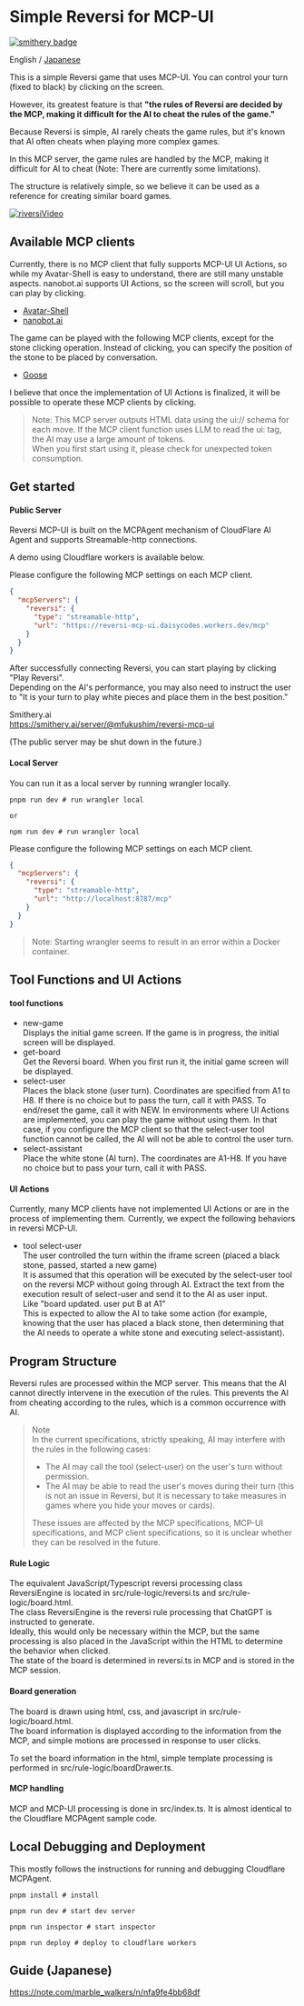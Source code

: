 # Simple Reversi for MCP-UI

[![smithery badge](https://smithery.ai/badge/@mfukushim/reversi-mcp-ui)](https://smithery.ai/server/@mfukushim/reversi-mcp-ui)  

English / [Japanese](./README_jp.md)  

This is a simple Reversi game that uses MCP-UI.
You can control your turn (fixed to black) by clicking on the screen.

However, its greatest feature is that **"the rules of Reversi are decided by the MCP, making it difficult for the AI to cheat the rules of the game."**

Because Reversi is simple, AI rarely cheats the game rules, but it's known that AI often cheats when playing more complex games.

In this MCP server, the game rules are handled by the MCP, making it difficult for AI to cheat (Note: There are currently some limitations).

The structure is relatively simple, so we believe it can be used as a reference for creating similar board games.

[![riversiVideo](https://img.youtube.com/vi/19Vy0Cpxhnc/0.jpg)](https://youtu.be/19Vy0Cpxhnc?si=VR9PoeleZE2rNPdV&t=10)

## Available MCP clients

Currently, there is no MCP client that fully supports MCP-UI UI Actions, so while my Avatar-Shell is easy to understand, there are still many unstable aspects.
nanobot.ai supports UI Actions, so the screen will scroll, but you can play by clicking.  

- [Avatar-Shell](https://github.com/mfukushim/avatar-shell)
- [nanobot.ai](https://www.nanobot.ai/)  

The game can be played with the following MCP clients, except for the stone clicking operation. Instead of clicking, you can specify the position of the stone to be placed by conversation.

- [Goose](https://github.com/block/goose/)

I believe that once the implementation of UI Actions is finalized, it will be possible to operate these MCP clients by clicking.

> Note: This MCP server outputs HTML data using the ui:// schema for each move. If the MCP client function uses LLM to read the ui: tag, the AI may use a large amount of tokens.  
> When you first start using it, please check for unexpected token consumption.


## Get started

#### Public Server

Reversi MCP-UI is built on the MCPAgent mechanism of CloudFlare AI Agent and supports Streamable-http connections.

A demo using Cloudflare workers is available below.

Please configure the following MCP settings on each MCP client.

```json
{
  "mcpServers": {
    "reversi": {
      "type": "streamable-http",
      "url": "https://reversi-mcp-ui.daisycodes.workers.dev/mcp"
    }
  }
}
```

After successfully connecting Reversi, you can start playing by clicking "Play Reversi".  
Depending on the AI's performance, you may also need to instruct the user to "It is your turn to play white pieces and place them in the best position."

Smithery.ai  
https://smithery.ai/server/@mfukushim/reversi-mcp-ui  

(The public server may be shut down in the future.)  

#### Local Server  

You can run it as a local server by running wrangler locally.  

```shell
pnpm run dev # run wrangler local

or 

npm run dev # run wrangler local
````

Please configure the following MCP settings on each MCP client.  

```json
{
  "mcpServers": {
    "reversi": {
      "type": "streamable-http",
      "url": "http://localhost:8787/mcp"
    }
  }
}
```  

> Note: Starting wrangler seems to result in an error within a Docker container.  

## Tool Functions and UI Actions

#### tool functions

- new-game  
  Displays the initial game screen. If the game is in progress, the initial screen will be displayed.
- get-board  
  Get the Reversi board. When you first run it, the initial game screen will be displayed.
- select-user  
  Places the black stone (user turn). Coordinates are specified from A1 to H8. If there is no choice but to pass the turn, call it with PASS. To end/reset the game, call it with NEW.
  In environments where UI Actions are implemented, you can play the game without using them. In that case, if you configure the MCP client so that the select-user tool function cannot be called, the AI will not be able to control the user turn.
- select-assistant  
  Place the white stone (AI turn). The coordinates are A1-H8. If you have no choice but to pass your turn, call it with PASS.


#### UI Actions

Currently, many MCP clients have not implemented UI Actions or are in the process of implementing them. Currently, we expect the following behaviors in reversi MCP-UI.

- tool select-user  
  The user controlled the turn within the iframe screen (placed a black stone, passed, started a new game)   
  It is assumed that this operation will be executed by the select-user tool on the reversi MCP without going through AI.
  Extract the text from the execution result of select-user and send it to the AI as user input.  
  Like "board updated. user put B at A1"  
  This is expected to allow the AI to take some action (for example, knowing that the user has placed a black stone, then determining that the AI needs to operate a white stone and executing select-assistant).  


## Program Structure

Reversi rules are processed within the MCP server. This means that the AI cannot directly intervene in the execution of the rules.
This prevents the AI from cheating according to the rules, which is a common occurrence with AI.
> Note  
> In the current specifications, strictly speaking, AI may interfere with the rules in the following cases:
> - The AI may call the tool (select-user) on the user's turn without permission.
> - The AI may be able to read the user's moves during their turn (this is not an issue in Reversi, but it is necessary to take measures in games where you hide your moves or cards).
>
> These issues are affected by the MCP specifications, MCP-UI specifications, and MCP client specifications, so it is unclear whether they can be resolved in the future.

#### Rule Logic

The equivalent JavaScript/Typescript reversi processing class ReversiEngine is located in src/rule-logic/reversi.ts and src/rule-logic/board.html.  
The class ReversiEngine is the reversi rule processing that ChatGPT is instructed to generate.    
Ideally, this would only be necessary within the MCP, but the same processing is also placed in the JavaScript within the HTML to determine the behavior when clicked.  
The state of the board is determined in reversi.ts in MCP and is stored in the MCP session.  

#### Board generation

The board is drawn using html, css, and javascript in src/rule-logic/board.html.  
The board information is displayed according to the information from the MCP, and simple motions are processed in response to user clicks.

To set the board information in the html, simple template processing is performed in src/rule-logic/boardDrawer.ts.  


#### MCP handling

MCP and MCP-UI processing is done in src/index.ts.
It is almost identical to the Cloudflare MCPAgent sample code.

## Local Debugging and Deployment

This mostly follows the instructions for running and debugging Cloudflare MCPAgent.  

```shell
pnpm install # install

pnpm run dev # start dev server

pnpm run inspector # start inspector

pnpm run deploy # deploy to cloudflare workers

```

## Guide (Japanese)  

https://note.com/marble_walkers/n/nfa9fe4bb68df  
